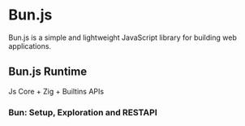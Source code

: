 # Bun.js

Bun.js is a simple and lightweight JavaScript library for building web applications.

## Bun.js Runtime 

Js Core + Zig + Builtins APIs


### Bun: Setup, Exploration and RESTAPI